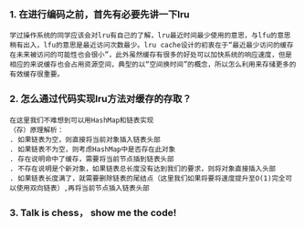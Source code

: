 ### 1. 在进行编码之前，首先有必要先讲一下lru
	学过操作系统的同学应该会对lru有自己的了解，lru最近时间最少使用的意思，与lfu的意思稍有出入，lfu的意思是最近访问次数最少。lru cache设计的初衷在于“最近最少访问的缓存在未来被访问的可能性也会很小”，此外虽然缓存有很多的好处可以加快系统的响应速度，但是相应的来说缓存也会占用资源空间，典型的以“空间换时间”的概念，所以怎么利用来存储更多的有效缓存很重要。

### 2. 怎么通过代码实现lru方法对缓存的存取？
	在这里我们不难想到可以用HashMap和链表实现
	（存）原理解析：
	. 如果链表为空，则直接将当前对象插入链表头部
	. 如果链表不为空，则考虑HashMap中是否存在此对象
	. 存在说明命中了缓存，需要将当前节点插到链表头部
	. 不存在说明是个新对象，如果链表总长度没有达到我们的要求，则将对象直接插入头部
	. 如果链表长度满了，就需要删除链表的尾结点（这里我们如果将要将速度提升至O(1)完全可以使用双向链表）,再将当前节点插入链表头部

### 3. Talk is chess， show me the code!
```
```